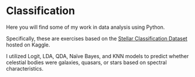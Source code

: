 # Classification

Here you will find some of my work in data analysis using Python.

Specifically, these are exercises based on the [Stellar Classification Dataset](https://www.kaggle.com/datasets/fedesoriano/stellar-classification-dataset-sdss17?resource=download) hosted on Kaggle.

I utilized Logit, LDA, QDA, Naïve Bayes, and KNN models to predict whether celestial bodies were galaxies, quasars, or stars based on spectral characteristics.

